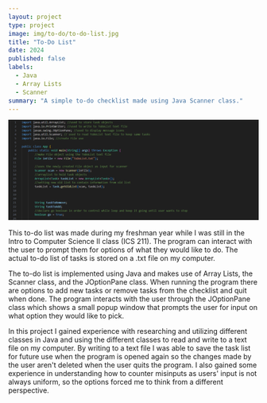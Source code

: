 ```yaml
---
layout: project
type: project
image: img/to-do/to-do-list.jpg
title: "To-Do List"
date: 2024
published: false
labels:
  - Java
  - Array Lists
  - Scanner
summary: "A simple to-do checklist made using Java Scanner class."
---
```

<img class="img-fluid" src="../img/to-do/Screenshot 2025-01-22 201621.png">

This to-do list was made during my freshman year while I was still in the Intro to Computer Science II class (ICS 211). The program can interact with the user to prompt them for options of what they would like to do. The actual to-do list of tasks is stored on a .txt file on my computer.

The to-do list is implemented using Java and makes use of Array Lists, the Scanner class, and the JOptionPane class. When running the program there are options to add new tasks or remove tasks from the checklist and quit when done. The program interacts with the user through the JOptionPane class which shows a small popup window that prompts the user for input on what option they would like to pick.

In this project I gained experience with researching and utilizing different classes in Java and using the different classes to read and write to a text file on my computer. By writing to a text file I was able to save the task list for future use when the program is opened again so the changes made by the user aren't deleted when the user quits the program. I also gained some experience in understanding how to counter misinputs as users' input is not always uniform, so the options forced me to think from a different perspective.
